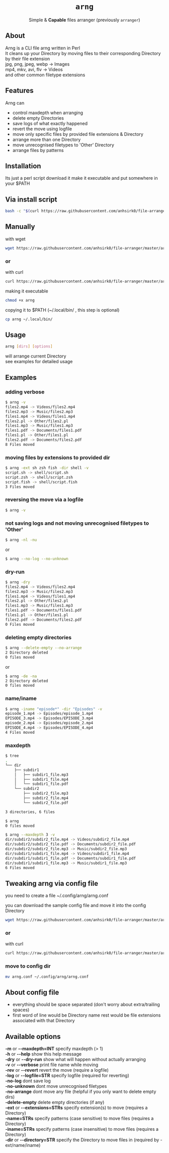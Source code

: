<h1 align="center"><code>arng</code></h1>
<p align="center">Simple & <strong>Capable</strong> files arranger (previously <code>arranger</code>)</p>

## About
Arng is a CLI file arng written in Perl   
It cleans up your Directory by moving files to their corresponding Directory by their file extension  
jpg, png, jpeg, webp -> Images  
mp4, mkv, avi, flv -> Videos  
and other common filetype extensions  

## Features
Arng can
 - control maxdepth when arranging
 - delete empty Directories
 - save logs of what exactly happened
 - revert the move using logfile
 - move only specific files by provided file extensions & Directory
 - arrange more than one Directory
 - move unrecognised filetypes to 'Other' Directory
 - arrange files by patterns

## Installation
Its just a perl script
download it make it executable and put somewhere in your $PATH

## Via install script
```bash
bash -c "$(curl https://raw.githubusercontent.com/anhsirk0/file-arranger/master/install.sh)"
```
## Manually

with wget
``` bash
wget https://raw.githubusercontent.com/anhsirk0/file-arranger/master/arng.pl -O arng
```
### or
with curl
``` bash
curl https://raw.githubusercontent.com/anhsirk0/file-arranger/master/arng.pl --output arng
```
making it executable
```bash
chmod +x arng
```
copying it to $PATH (~/.local/bin/ , this step is optional)
```bash
cp arng ~/.local/bin/
```

## Usage

```bash
arng [dirs] [options]
```
will arrange current Directory  
see examples for detailed usage

## Examples
### adding verbose
```bash
$ arng -v
files2.mp4 -> Videos/files2.mp4
files2.mp3 -> Music/files2.mp3
files1.mp4 -> Videos/files1.mp4
files2.pl -> Other/files2.pl
files1.mp3 -> Music/files1.mp3
files1.pdf -> Documents/files1.pdf
files1.pl -> Other/files1.pl
files2.pdf -> Documents/files2.pdf
8 Files moved
```

### moving files by extensions to provided dir
```bash
$ arng -ext sh zsh fish -dir shell -v
script.sh -> shell/script.sh
script.zsh -> shell/script.zsh
script.fish -> shell/script.fish
3 Files moved
```

### reversing the move via a logfile
```bash
$ arng -v

```

### not saving logs and not moving unrecognised filetypes to 'Other'
```bash
$ arng -nl -nu
```
or 
```bash
$ arng --no-log --no-unknown
```

### dry-run
```bash
$ arng -dry
files2.mp4 -> Videos/files2.mp4
files2.mp3 -> Music/files2.mp3
files1.mp4 -> Videos/files1.mp4
files2.pl -> Other/files2.pl
files1.mp3 -> Music/files1.mp3
files1.pdf -> Documents/files1.pdf
files1.pl -> Other/files1.pl
files2.pdf -> Documents/files2.pdf
0 Files moved
```

### deleting empty directories
```bash
$ arng --delete-empty --no-arrange
2 Directory deleted
0 files moved
```
or
```bash
$ arng -de -na
2 Directory deleted
0 files moved
```

### name/iname
```bash
$ arng -iname "episode*" -dir "Episodes" -v
episode_1.mp4 -> Episodes/episode_1.mp4
EPISODE_3.mp4 -> Episodes/EPISODE_3.mp4
episode_2.mp4 -> Episodes/episode_2.mp4
EPISODE_4.mp4 -> Episodes/EPISODE_4.mp4
4 Files moved
```

### maxdepth
```bash
$ tree
.
└── dir
    ├── subdir1
    │   ├── subdir1_file.mp3
    │   ├── subdir1_file.mp4
    │   └── subdir1_file.pdf
    └── subdir2
        ├── subdir2_file.mp3
        ├── subdir2_file.mp4
        └── subdir2_file.pdf

3 directories, 6 files
```

```bash
$ arng
0 files moved
```
```bash
$ arng --maxdepth 3 -v
dir/subdir2/subdir2_file.mp4 -> Videos/subdir2_file.mp4
dir/subdir2/subdir2_file.pdf -> Documents/subdir2_file.pdf
dir/subdir2/subdir2_file.mp3 -> Music/subdir2_file.mp3
dir/subdir1/subdir1_file.mp4 -> Videos/subdir1_file.mp4
dir/subdir1/subdir1_file.pdf -> Documents/subdir1_file.pdf
dir/subdir1/subdir1_file.mp3 -> Music/subdir1_file.mp3
6 Files moved
```
## Tweaking arng via config file
you need to create a file ~/.config/arng/arng.conf

you can download the sample config file and move it into the config Directory

```bash
wget https://raw.githubusercontent.com/anhsirk0/file-arranger/master/arng.conf
```
### or
with curl
``` bash
curl https://raw.githubusercontent.com/anhsirk0/file-arranger/master/arng.conf --output arng.conf
```

### move to config dir
```bash
mv arng.conf ~/.config/arng/arng.conf
```

## About config file
 - everything should be space separated (don't worry about extra/trailing spaces)
 - first word of line would be Directory name rest would be file extensions associated with that Directory

## Available options
**-m** or **--maxdepth=INT**   specify maxdepth (> 1)  
**-h** or **--help**    show this help message  
**-dry** or **--dry-run**    show what will happen without actually arranging  
**-v** or **--verbose**    print file name while moving  
**-rev** or **--revert**    revert the move (require a logfile)  
**-log** or **--logfile=STR**    specify logfile (required for reverting)  
**-no-log**    dont save log  
**-no-unknown**    dont move unrecognised filetypes  
**-no-arrange**    dont move any file (helpful if you only want to delete empty dirs)  
**-delete-empty**    delete empty directories (if any)  
**-ext** or **--extensions=STRs** specify extension(s) to move (requires a Directory)  
**-name=STRs** specify patterns (case sensitive) to move files (requires a Directory)  
**-iname=STRs** specify patterns (case insensitive) to move files (requires a Directory)  
**-dir** or **--directory=STR** specify the Directory to move files in (required by -ext/name/iname)  

